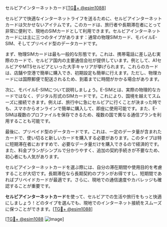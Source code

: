 セルビアインターネットカード[[TG💪+ @esim1088](https://t.me/s/esim1088)]

セルビアで快適なインターネットライフを送るために、セルビアインターネットカードは欠かせないアイテムです。このカードは、旅行者や長期滞在者にとって非常に便利で、現地のSIMカードとして利用できます。セルビアインターネットカードには主に三つのタイプがあります：通常の物理SIMカード、モバイルE-SIM、そしてプリペイド型のデータカードです。

まず、物理SIMカードは最も一般的な形態です。これは、携帯電話に差し込む実際のカードで、セルビア国内の主要通信会社が提供しています。例として、A1セルビアやMTSセルビアといった大手キャリアが挙げられます。これらのカードは、店舗や空港で簡単に購入でき、初期設定も簡単に行えます。ただし、物理カードには国際郵便で配送されるため、到着までに時間がかかる場合があります。

次に、モバイルE-SIMについて説明しましょう。E-SIMとは、実際の物理的なカードではなく、デジタル形式のSIMカードです。これにより、国境を越えてスムーズに接続できます。例えば、旅行中に急にセルビアに行くことが決まった時でも、スマホからオンラインで簡単に購入して、即座に使用可能です。また、E-SIMは複数のプロファイルを保存できるため、複数の国で異なる通信プランを利用することも可能です。

最後に、プリペイド型のデータカードです。これは、一定のデータ量が含まれたカードで、使い切ると新しいカードを購入する必要があります。このタイプは特に短期滞在者におすすめで、必要なデータ量だけを購入できるので経済的です。また、料金プランがシンプルで分かりやすく、追加の契約手続きが不要なため、初心者にも人気があります。

セルビアインターネットカードを選ぶ際には、自分の滞在期間や使用目的を考慮することが大切です。長期滞在なら長期契約のプランがお得ですし、短期間であればプリペイドカードが最適です。さらに、現地での通信速度やカバレッジも確認することが重要です。

**セルビアインターネットカード**を使って、セルビアでの生活や旅行をもっと快適にしましょう！どのタイプを選んでも、現地でのインターネット接続をスムーズに保つことができます。[[TG💪+ @esim1088](https://t.me/s/esim1088)]

[[TG💪+ @esim1088](https://t.me/s/esim1088) ![Image](https://i.postimg.cc/Y0z9fWf4/image.png)]